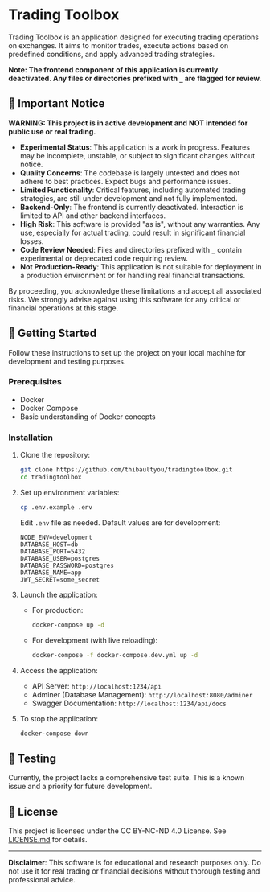# Trading Toolbox

Trading Toolbox is an application designed for executing trading operations on exchanges. It aims to monitor trades, execute actions based on predefined conditions, and apply advanced trading strategies.

**Note: The frontend component of this application is currently deactivated. Any files or directories prefixed with `_` are flagged for review.**

## 🚨 Important Notice

**WARNING: This project is in active development and NOT intended for public use or real trading.**

- **Experimental Status**: This application is a work in progress. Features may be incomplete, unstable, or subject to significant changes without notice.
- **Quality Concerns**: The codebase is largely untested and does not adhere to best practices. Expect bugs and performance issues.
- **Limited Functionality**: Critical features, including automated trading strategies, are still under development and not fully implemented.
- **Backend-Only**: The frontend is currently deactivated. Interaction is limited to API and other backend interfaces.
- **High Risk**: This software is provided "as is", without any warranties. Any use, especially for actual trading, could result in significant financial losses.
- **Code Review Needed**: Files and directories prefixed with `_` contain experimental or deprecated code requiring review.
- **Not Production-Ready**: This application is not suitable for deployment in a production environment or for handling real financial transactions.

By proceeding, you acknowledge these limitations and accept all associated risks. We strongly advise against using this software for any critical or financial operations at this stage.

## 🚀 Getting Started

Follow these instructions to set up the project on your local machine for development and testing purposes.

### Prerequisites

- Docker
- Docker Compose
- Basic understanding of Docker concepts

### Installation

1. Clone the repository:
   ```sh
   git clone https://github.com/thibaultyou/tradingtoolbox.git
   cd tradingtoolbox
   ```

2. Set up environment variables:
   ```sh
   cp .env.example .env
   ```
   Edit `.env` file as needed. Default values are for development:
   ```
   NODE_ENV=development
   DATABASE_HOST=db
   DATABASE_PORT=5432
   DATABASE_USER=postgres
   DATABASE_PASSWORD=postgres
   DATABASE_NAME=app
   JWT_SECRET=some_secret
   ```

3. Launch the application:
   - For production:
     ```sh
     docker-compose up -d
     ```
   - For development (with live reloading):
     ```sh
     docker-compose -f docker-compose.dev.yml up -d
     ```

4. Access the application:
   - API Server: `http://localhost:1234/api`
   - Adminer (Database Management): `http://localhost:8080/adminer`
   - Swagger Documentation: `http://localhost:1234/api/docs`

5. To stop the application:
   ```sh
   docker-compose down
   ```

## 🧪 Testing

Currently, the project lacks a comprehensive test suite. This is a known issue and a priority for future development.

## 📜 License

This project is licensed under the CC BY-NC-ND 4.0 License. See [LICENSE.md](LICENSE.md) for details.

---

**Disclaimer**: This software is for educational and research purposes only. Do not use it for real trading or financial decisions without thorough testing and professional advice.